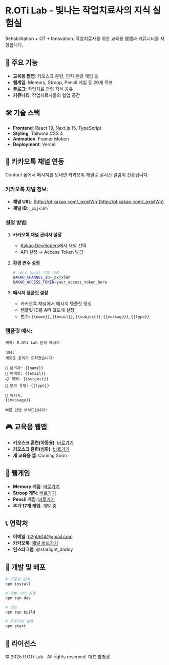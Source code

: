 # R.OTi Lab - 빛나는 작업치료사의 지식 실험실

Rehabilitation + OT + Innovation. 작업치료사를 위한 교육용 웹앱과 커뮤니티를 지향합니다.

## 🚀 주요 기능

- **교육용 웹앱**: 키오스크 훈련, 인지 훈련 게임 등
- **웹게임**: Memory, Stroop, Pencil 게임 등 20개 목표
- **블로그**: 작업치료 관련 지식 공유
- **커뮤니티**: 작업치료사들의 협업 공간

## 🛠️ 기술 스택

- **Frontend**: React 19, Next.js 15, TypeScript
- **Styling**: Tailwind CSS 4
- **Animation**: Framer Motion
- **Deployment**: Vercel

## 📱 카카오톡 채널 연동

Contact 폼에서 메시지를 보내면 카카오톡 채널로 실시간 알림이 전송됩니다.

### 카카오톡 채널 정보:
- **채널 URL**: [http://pf.kakao.com/_pxjxlWn](http://pf.kakao.com/_pxjxlWn)
- **채널 ID**: `_pxjxlWn`

### 설정 방법:

1. **카카오톡 채널 관리자 설정**
   - [Kakao Developers](https://developers.kakao.com)에서 채널 선택
   - API 설정 → Access Token 발급

2. **환경 변수 설정**
   ```bash
   # .env.local 파일 생성
   KAKAO_CHANNEL_ID=_pxjxlWn
   KAKAO_ACCESS_TOKEN=your_access_token_here
   ```

3. **메시지 템플릿 설정**
   - 카카오톡 채널에서 메시지 템플릿 생성
   - 템플릿 ID를 API 코드에 설정
   - 변수: `{{name}}`, `{{email}}`, `{{subject}}`, `{{message}}`, `{{type}}`

### 템플릿 예시:
```
제목: R.OTi Lab 문의 메시지

내용:
새로운 문의가 도착했습니다!

📝 문의자: {{name}}
📧 이메일: {{email}}
📋 제목: {{subject}}
💬 문의 유형: {{type}}

📄 메시지:
{{message}}

빠른 답변 부탁드립니다!
```

## 🎮 교육용 웹앱

- **키오스크 훈련(아동용)**: [바로가기](https://order-one-rho.vercel.app/)
- **키오스크 훈련(심화)**: [바로가기](https://cafe-two-dusky.vercel.app/)
- **새 교육용 앱**: Coming Soon

## 🎯 웹게임

- **Memory 게임**: [바로가기](https://memory-blond-sigma.vercel.app/)
- **Stroop 게임**: [바로가기](https://stroop-pi.vercel.app/)
- **Pencil 게임**: [바로가기](https://pencil-cyan.vercel.app/)
- **추가 17개 게임**: 개발 중

## 📞 연락처

- **이메일**: h2g0614@gmail.com
- **카카오톡**: [채널 바로가기](http://pf.kakao.com/_pxjxlWn)
- **인스타그램**: @starlight_daddy

## 🚀 개발 및 배포

```bash
# 의존성 설치
npm install

# 개발 서버 실행
npm run dev

# 빌드
npm run build

# 프로덕션 실행
npm start
```

## 📄 라이선스

© 2025 R.OTi Lab . All rights reserved. 대표 함형광
